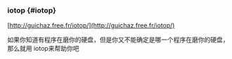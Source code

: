 ### iotop {#iotop}

[http://guichaz.free.fr/iotop/](http://guichaz.free.fr/iotop/)

如果你知道有程序在磨你的硬盘，但是你又不能确定是哪一个程序在磨你的硬盘，那么就用 iotop来帮助你吧